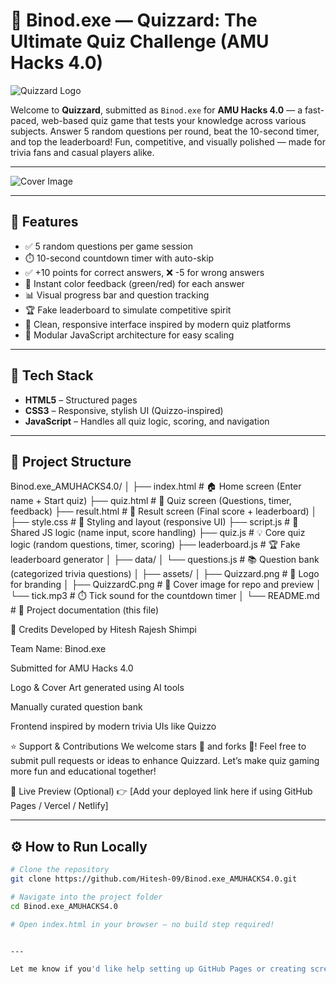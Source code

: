 # 🎯 Binod.exe — Quizzard: The Ultimate Quiz Challenge (AMU Hacks 4.0)

![Quizzard Logo](./assets/Quizzard.png)

Welcome to **Quizzard**, submitted as `Binod.exe` for **AMU Hacks 4.0** — a fast-paced, web-based quiz game that tests your knowledge across various subjects. Answer 5 random questions per round, beat the 10-second timer, and top the leaderboard! Fun, competitive, and visually polished — made for trivia fans and casual players alike.

---

![Cover Image](./assets/QuizzardC.png)

---

## 🧠 Features

- ✅ 5 random questions per game session  
- ⏱️ 10-second countdown timer with auto-skip  
- ✅ +10 points for correct answers, ❌ -5 for wrong answers  
- 🎯 Instant color feedback (green/red) for each answer  
- 📊 Visual progress bar and question tracking  
- 🏆 Fake leaderboard to simulate competitive spirit  
- 📱 Clean, responsive interface inspired by modern quiz platforms  
- 🔄 Modular JavaScript architecture for easy scaling

---

## 🧩 Tech Stack

- **HTML5** – Structured pages  
- **CSS3** – Responsive, stylish UI (Quizzo-inspired)  
- **JavaScript** – Handles all quiz logic, scoring, and navigation

---

## 📁 Project Structure
Binod.exe_AMUHACKS4.0/
│
├── index.html             # 🏠 Home screen (Enter name + Start quiz)
├── quiz.html              # 🧠 Quiz screen (Questions, timer, feedback)
├── result.html            # 🏁 Result screen (Final score + leaderboard)
│
├── style.css              # 🎨 Styling and layout (responsive UI)
├── script.js              # 🔁 Shared JS logic (name input, score handling)
├── quiz.js                # 💡 Core quiz logic (random questions, timer, scoring)
├── leaderboard.js         # 🏆 Fake leaderboard generator
│
├── data/
│   └── questions.js       # 📚 Question bank (categorized trivia questions)
│
├── assets/
│   ├── Quizzard.png       # 🧩 Logo for branding
│   ├── QuizzardC.png      # 📸 Cover image for repo and preview
│   └── tick.mp3           # ⏱️ Tick sound for the countdown timer
│
└── README.md              # 📖 Project documentation (this file)

👥 Credits
Developed by Hitesh Rajesh Shimpi

Team Name: Binod.exe

Submitted for AMU Hacks 4.0

Logo & Cover Art generated using AI tools

Manually curated question bank

Frontend inspired by modern trivia UIs like Quizzo


⭐ Support & Contributions
We welcome stars 🌟 and forks 🍴!
Feel free to submit pull requests or ideas to enhance Quizzard.
Let’s make quiz gaming more fun and educational together!

🚀 Live Preview (Optional)
👉 [Add your deployed link here if using GitHub Pages / Vercel / Netlify]


---

## ⚙️ How to Run Locally

```bash
# Clone the repository
git clone https://github.com/Hitesh-09/Binod.exe_AMUHACKS4.0.git

# Navigate into the project folder
cd Binod.exe_AMUHACKS4.0

# Open index.html in your browser — no build step required!


---

Let me know if you'd like help setting up GitHub Pages or creating screenshots to complete the README.

